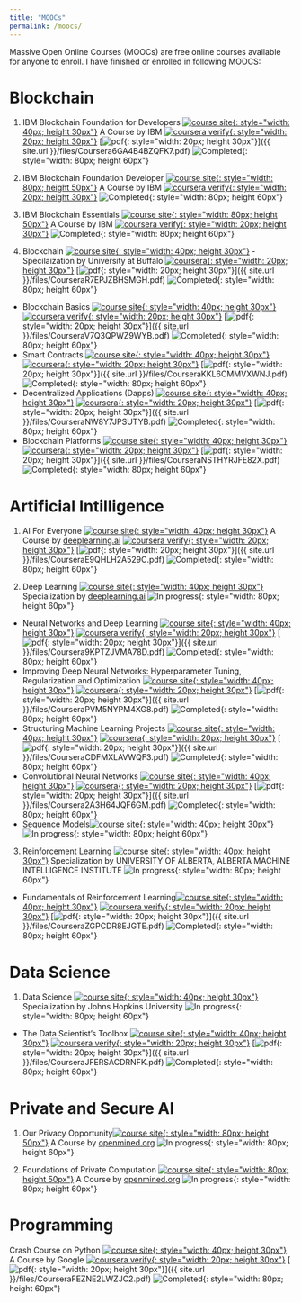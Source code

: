 ```yaml
---
title: "MOOCs"
permalink: /moocs/
---
```


Massive Open Online Courses (MOOCs) are free online courses available for anyone to enroll. I have finished or enrolled in following MOOCS:

Blockchain
===========

1. IBM Blockchain Foundation for Developers [![course site](https://play-lh.googleusercontent.com/v-qUSXhvdRvQen1mAauiuEoeLK7q7SD6cvCYGGbXwi8C4oJZgWFvtdfzyEKO6opTygw){: style="width: 40px; height 30px"}](https://www.coursera.org/learn/ibm-blockchain-essentials-for-developers) A Course by IBM [![coursera verify](https://blog.coursera.org/wp-content/uploads/2020/12/cropped-android-chrome-512x512-1.png){: style="width: 20px; height 30px"}](https://www.coursera.org/verify/6GA4B4BZQFK7) [![pdf](https://upload.wikimedia.org/wikipedia/commons/thumb/8/87/PDF_file_icon.svg/833px-PDF_file_icon.svg.png){: style="width: 20px; height 30px"}]({{ site.url }}/files/Coursera6GA4B4BZQFK7.pdf) ![Completed](https://thumbs.dreamstime.com/b/completed-sign-sticker-stamp-vector-texture-171675116.jpg){: style="width: 80px; height 60px"} 

2. IBM Blockchain Foundation Developer [![course site](https://cognitiveclass.ai/system/portals/logos/5ebc/7166/a5ad/b600/013d/76aa/original/cc-logo.png?1589431217){: style="width: 80px; height 50px"}](https://cognitiveclass.ai/courses/ibm-blockchain-foundation-dev) A Course by IBM [![coursera verify](https://images.credly.com/size/680x680/images/32d4008d-1fa0-4a79-8375-4857b0306dc5/blob.png){: style="width: 20px; height 30px"}](https://www.credly.com/badges/587c7007-c6a2-42c7-a8eb-ad1c2f156e4f/linked_in_profile) ![Completed](https://thumbs.dreamstime.com/b/completed-sign-sticker-stamp-vector-texture-171675116.jpg){: style="width: 80px; height 60px"} 

2. IBM Blockchain Essentials [![course site](https://cognitiveclass.ai/system/portals/logos/5ebc/7166/a5ad/b600/013d/76aa/original/cc-logo.png?1589431217){: style="width: 80px; height 50px"}](https://cognitiveclass.ai/courses/blockchain-course) A Course by IBM [![coursera verify](https://images.credly.com/size/680x680/images/32d4008d-1fa0-4a79-8375-4857b0306dc5/blob.png){: style="width: 20px; height 30px"}](https://www.credly.com/badges/81d3275b-87e4-4d7b-af50-9836107031d5/linked_in_profile) ![Completed](https://thumbs.dreamstime.com/b/completed-sign-sticker-stamp-vector-texture-171675116.jpg){: style="width: 80px; height 60px"}

2. Blockchain [![course site](https://play-lh.googleusercontent.com/v-qUSXhvdRvQen1mAauiuEoeLK7q7SD6cvCYGGbXwi8C4oJZgWFvtdfzyEKO6opTygw){: style="width: 40px; height 30px"}](https://www.coursera.org/specializations/blockchain) - Specilaization by University at Buffalo [![coursera](https://blog.coursera.org/wp-content/uploads/2020/12/cropped-android-chrome-512x512-1.png){: style="width: 20px; height 30px"}](https://www.coursera.org/verify/specialization/R7EPJZBHSMGH) [![pdf](https://upload.wikimedia.org/wikipedia/commons/thumb/8/87/PDF_file_icon.svg/833px-PDF_file_icon.svg.png){: style="width: 20px; height 30px"}]({{ site.url }}/files/CourseraR7EPJZBHSMGH.pdf) ![Completed](https://thumbs.dreamstime.com/b/completed-sign-sticker-stamp-vector-texture-171675116.jpg){: style="width: 80px; height 60px"} 
- Blockchain Basics [![course site](https://play-lh.googleusercontent.com/v-qUSXhvdRvQen1mAauiuEoeLK7q7SD6cvCYGGbXwi8C4oJZgWFvtdfzyEKO6opTygw){: style="width: 40px; height 30px"}](https://www.coursera.org/learn/blockchain-basics?specialization=blockchain) [![coursera verify](https://blog.coursera.org/wp-content/uploads/2020/12/cropped-android-chrome-512x512-1.png){: style="width: 20px; height 30px"}](https://www.coursera.org/verify/V7Q3QPWZ9WYB) [![pdf](https://upload.wikimedia.org/wikipedia/commons/thumb/8/87/PDF_file_icon.svg/833px-PDF_file_icon.svg.png){: style="width: 20px; height 30px"}]({{ site.url }}/files/CourseraV7Q3QPWZ9WYB.pdf) ![Completed](https://thumbs.dreamstime.com/b/completed-sign-sticker-stamp-vector-texture-171675116.jpg){: style="width: 80px; height 60px"} 
- Smart Contracts [![course site](https://play-lh.googleusercontent.com/v-qUSXhvdRvQen1mAauiuEoeLK7q7SD6cvCYGGbXwi8C4oJZgWFvtdfzyEKO6opTygw){: style="width: 40px; height 30px"}](https://www.coursera.org/learn/smarter-contracts?specialization=blockchain) [![coursera](https://blog.coursera.org/wp-content/uploads/2020/12/cropped-android-chrome-512x512-1.png){: style="width: 20px; height 30px"}](https://www.coursera.org/verify/KKL6CMMVXWNJ) [![pdf](https://upload.wikimedia.org/wikipedia/commons/thumb/8/87/PDF_file_icon.svg/833px-PDF_file_icon.svg.png){: style="width: 20px; height 30px"}]({{ site.url }}/files/CourseraKKL6CMMVXWNJ.pdf) ![Completed](https://thumbs.dreamstime.com/b/completed-sign-sticker-stamp-vector-texture-171675116.jpg){: style="width: 80px; height 60px"} 
- Decentralized Applications (Dapps) [![course site](https://play-lh.googleusercontent.com/v-qUSXhvdRvQen1mAauiuEoeLK7q7SD6cvCYGGbXwi8C4oJZgWFvtdfzyEKO6opTygw){: style="width: 40px; height 30px"}](https://www.coursera.org/learn/decentralized-apps-on-blockchain?specialization=blockchain) [![coursera](https://blog.coursera.org/wp-content/uploads/2020/12/cropped-android-chrome-512x512-1.png){: style="width: 20px; height 30px"}](https://www.coursera.org/verify/NW8Y7JPSUTYB) [![pdf](https://upload.wikimedia.org/wikipedia/commons/thumb/8/87/PDF_file_icon.svg/833px-PDF_file_icon.svg.png){: style="width: 20px; height 30px"}]({{ site.url }}/files/CourseraNW8Y7JPSUTYB.pdf) ![Completed](https://thumbs.dreamstime.com/b/completed-sign-sticker-stamp-vector-texture-171675116.jpg){: style="width: 80px; height 60px"} 
- Blockchain Platforms [![course site](https://play-lh.googleusercontent.com/v-qUSXhvdRvQen1mAauiuEoeLK7q7SD6cvCYGGbXwi8C4oJZgWFvtdfzyEKO6opTygw){: style="width: 40px; height 30px"}](https://www.coursera.org/learn/blockchain-platforms?specialization=blockchain) [![coursera](https://blog.coursera.org/wp-content/uploads/2020/12/cropped-android-chrome-512x512-1.png){: style="width: 20px; height 30px"}](https://www.coursera.org/verify/NSTHYRJFE82X) [![pdf](https://upload.wikimedia.org/wikipedia/commons/thumb/8/87/PDF_file_icon.svg/833px-PDF_file_icon.svg.png){: style="width: 20px; height 30px"}]({{ site.url }}/files/CourseraNSTHYRJFE82X.pdf) ![Completed](https://thumbs.dreamstime.com/b/completed-sign-sticker-stamp-vector-texture-171675116.jpg){: style="width: 80px; height 60px"} 


Artificial Intilligence
===========
1. AI For Everyone [![course site](https://play-lh.googleusercontent.com/v-qUSXhvdRvQen1mAauiuEoeLK7q7SD6cvCYGGbXwi8C4oJZgWFvtdfzyEKO6opTygw){: style="width: 40px; height 30px"}](https://www.coursera.org/learn/ai-for-everyone) A Course by [deeplearning.ai](https://www.deeplearning.ai) [![coursera verify](https://blog.coursera.org/wp-content/uploads/2020/12/cropped-android-chrome-512x512-1.png){: style="width: 20px; height 30px"}](https://www.coursera.org/verify/E9QHLH2A529C) [![pdf](https://upload.wikimedia.org/wikipedia/commons/thumb/8/87/PDF_file_icon.svg/833px-PDF_file_icon.svg.png){: style="width: 20px; height 30px"}]({{ site.url }}/files/CourseraE9QHLH2A529C.pdf) ![Completed](https://thumbs.dreamstime.com/b/completed-sign-sticker-stamp-vector-texture-171675116.jpg){: style="width: 80px; height 60px"} 

2. Deep Learning [![course site](https://play-lh.googleusercontent.com/v-qUSXhvdRvQen1mAauiuEoeLK7q7SD6cvCYGGbXwi8C4oJZgWFvtdfzyEKO6opTygw){: style="width: 40px; height 30px"}](https://www.coursera.org/specializations/deep-learning) Specialization by [deeplearning.ai](https://www.deeplearning.ai) ![In progress](https://st4.depositphotos.com/2274151/27787/v/450/depositphotos_277873508-stock-illustration-in-progress.jpg){: style="width: 80px; height 60px"} 
- Neural Networks and Deep Learning [![course site](https://play-lh.googleusercontent.com/v-qUSXhvdRvQen1mAauiuEoeLK7q7SD6cvCYGGbXwi8C4oJZgWFvtdfzyEKO6opTygw){: style="width: 40px; height 30px"}](https://www.coursera.org/learn/neural-networks-deep-learning?specialization=deep-learning) [![coursera verify](https://blog.coursera.org/wp-content/uploads/2020/12/cropped-android-chrome-512x512-1.png){: style="width: 20px; height 30px"}](https://www.coursera.org/verify/9KPTZJVMA78D) [![pdf](https://upload.wikimedia.org/wikipedia/commons/thumb/8/87/PDF_file_icon.svg/833px-PDF_file_icon.svg.png){: style="width: 20px; height 30px"}]({{ site.url }}/files/Coursera9KPTZJVMA78D.pdf) ![Completed](https://thumbs.dreamstime.com/b/completed-sign-sticker-stamp-vector-texture-171675116.jpg){: style="width: 80px; height 60px"} 
- Improving Deep Neural Networks: Hyperparameter Tuning, Regularization and Optimization
 [![course site](https://play-lh.googleusercontent.com/v-qUSXhvdRvQen1mAauiuEoeLK7q7SD6cvCYGGbXwi8C4oJZgWFvtdfzyEKO6opTygw){: style="width: 40px; height 30px"}](https://www.coursera.org/learn/deep-neural-network?specialization=deep-learning) [![coursera](https://blog.coursera.org/wp-content/uploads/2020/12/cropped-android-chrome-512x512-1.png){: style="width: 20px; height 30px"}](https://www.coursera.org/verify/PVM5NYPM4XG8) [![pdf](https://upload.wikimedia.org/wikipedia/commons/thumb/8/87/PDF_file_icon.svg/833px-PDF_file_icon.svg.png){: style="width: 20px; height 30px"}]({{ site.url }}/files/CourseraPVM5NYPM4XG8.pdf) ![Completed](https://thumbs.dreamstime.com/b/completed-sign-sticker-stamp-vector-texture-171675116.jpg){: style="width: 80px; height 60px"} 
- Structuring Machine Learning Projects [![course site](https://play-lh.googleusercontent.com/v-qUSXhvdRvQen1mAauiuEoeLK7q7SD6cvCYGGbXwi8C4oJZgWFvtdfzyEKO6opTygw){: style="width: 40px; height 30px"}](https://www.coursera.org/learn/machine-learning-projects?specialization=deep-learning) [![coursera](https://blog.coursera.org/wp-content/uploads/2020/12/cropped-android-chrome-512x512-1.png){: style="width: 20px; height 30px"}](https://www.coursera.org/verify/CDFMXLAVWQF3) [![pdf](https://upload.wikimedia.org/wikipedia/commons/thumb/8/87/PDF_file_icon.svg/833px-PDF_file_icon.svg.png){: style="width: 20px; height 30px"}]({{ site.url }}/files/CourseraCDFMXLAVWQF3.pdf) ![Completed](https://thumbs.dreamstime.com/b/completed-sign-sticker-stamp-vector-texture-171675116.jpg){: style="width: 80px; height 60px"} 
- Convolutional Neural Networks [![course site](https://play-lh.googleusercontent.com/v-qUSXhvdRvQen1mAauiuEoeLK7q7SD6cvCYGGbXwi8C4oJZgWFvtdfzyEKO6opTygw){: style="width: 40px; height 30px"}](https://www.coursera.org/learn/convolutional-neural-networks?specialization=deep-learning) [![coursera](https://blog.coursera.org/wp-content/uploads/2020/12/cropped-android-chrome-512x512-1.png){: style="width: 20px; height 30px"}](https://www.coursera.org/verify/2A3H64JQF6GM) [![pdf](https://upload.wikimedia.org/wikipedia/commons/thumb/8/87/PDF_file_icon.svg/833px-PDF_file_icon.svg.png){: style="width: 20px; height 30px"}]({{ site.url }}/files/Coursera2A3H64JQF6GM.pdf) ![Completed](https://thumbs.dreamstime.com/b/completed-sign-sticker-stamp-vector-texture-171675116.jpg){: style="width: 80px; height 60px"} 
- Sequence Models[![course site](https://play-lh.googleusercontent.com/v-qUSXhvdRvQen1mAauiuEoeLK7q7SD6cvCYGGbXwi8C4oJZgWFvtdfzyEKO6opTygw){: style="width: 40px; height 30px"}](https://www.coursera.org/learn/nlp-sequence-models?specialization=deep-learning)  ![In progress](https://st4.depositphotos.com/2274151/27787/v/450/depositphotos_277873508-stock-illustration-in-progress.jpg){: style="width: 80px; height 60px"} 

3. Reinforcement Learning [![course site](https://play-lh.googleusercontent.com/v-qUSXhvdRvQen1mAauiuEoeLK7q7SD6cvCYGGbXwi8C4oJZgWFvtdfzyEKO6opTygw){: style="width: 40px; height 30px"}](https://www.coursera.org/specializations/reinforcement-learning) Specialization by UNIVERSITY OF ALBERTA, ALBERTA MACHINE INTELLIGENCE INSTITUTE ![In progress](https://st4.depositphotos.com/2274151/27787/v/450/depositphotos_277873508-stock-illustration-in-progress.jpg){: style="width: 80px; height 60px"} 
- Fundamentals of Reinforcement Learning[![course site](https://play-lh.googleusercontent.com/v-qUSXhvdRvQen1mAauiuEoeLK7q7SD6cvCYGGbXwi8C4oJZgWFvtdfzyEKO6opTygw){: style="width: 40px; height 30px"}](https://www.coursera.org/learn/fundamentals-of-reinforcement-learning?specialization=reinforcement-learning) [![coursera verify](https://blog.coursera.org/wp-content/uploads/2020/12/cropped-android-chrome-512x512-1.png){: style="width: 20px; height 30px"}](https://www.coursera.org/verify/ZGPCDR8EJGTE) [![pdf](https://upload.wikimedia.org/wikipedia/commons/thumb/8/87/PDF_file_icon.svg/833px-PDF_file_icon.svg.png){: style="width: 20px; height 30px"}]({{ site.url }}/files/CourseraZGPCDR8EJGTE.pdf) ![Completed](https://thumbs.dreamstime.com/b/completed-sign-sticker-stamp-vector-texture-171675116.jpg){: style="width: 80px; height 60px"} 


Data Science
===========
1. Data Science [![course site](https://play-lh.googleusercontent.com/v-qUSXhvdRvQen1mAauiuEoeLK7q7SD6cvCYGGbXwi8C4oJZgWFvtdfzyEKO6opTygw){: style="width: 40px; height 30px"}](https://www.coursera.org/specializations/jhu-data-science) Specialization by  Johns Hopkins University ![In progress](https://st4.depositphotos.com/2274151/27787/v/450/depositphotos_277873508-stock-illustration-in-progress.jpg){: style="width: 80px; height 60px"} 
- The Data Scientist’s Toolbox [![course site](https://play-lh.googleusercontent.com/v-qUSXhvdRvQen1mAauiuEoeLK7q7SD6cvCYGGbXwi8C4oJZgWFvtdfzyEKO6opTygw){: style="width: 40px; height 30px"}](https://www.coursera.org/learn/data-scientists-tools?specialization=jhu-data-science) [![coursera verify](https://blog.coursera.org/wp-content/uploads/2020/12/cropped-android-chrome-512x512-1.png){: style="width: 20px; height 30px"}](https://www.coursera.org/verify/JFERSACDRNFK) [![pdf](https://upload.wikimedia.org/wikipedia/commons/thumb/8/87/PDF_file_icon.svg/833px-PDF_file_icon.svg.png){: style="width: 20px; height 30px"}]({{ site.url }}/files/CourseraJFERSACDRNFK.pdf) ![Completed](https://thumbs.dreamstime.com/b/completed-sign-sticker-stamp-vector-texture-171675116.jpg){: style="width: 80px; height 60px"} 


Private and Secure AI
===========
1. Our Privacy Opportunity[![course site](https://courses.openmined.org/openmined.5132b21.png){: style="width: 80px; height 50px"}](https://courses.openmined.org/courses/our-privacy-opportunity/) A Course by [openmined.org](https://www.openmined.org/) ![In progress](https://st4.depositphotos.com/2274151/27787/v/450/depositphotos_277873508-stock-illustration-in-progress.jpg){: style="width: 80px; height 60px"} 

1. Foundations of Private Computation [![course site](https://courses.openmined.org/openmined.5132b21.png){: style="width: 80px; height 50px"}](https://courses.openmined.org/courses/foundations-of-private-computation) A Course by [openmined.org](https://www.openmined.org/)  ![In progress](https://st4.depositphotos.com/2274151/27787/v/450/depositphotos_277873508-stock-illustration-in-progress.jpg){: style="width: 80px; height 60px"} 

Programming
===========
Crash Course on Python [![course site](https://play-lh.googleusercontent.com/v-qUSXhvdRvQen1mAauiuEoeLK7q7SD6cvCYGGbXwi8C4oJZgWFvtdfzyEKO6opTygw){: style="width: 40px; height 30px"}](https://www.coursera.org/learn/python-crash-course) A Course by Google [![coursera verify](https://blog.coursera.org/wp-content/uploads/2020/12/cropped-android-chrome-512x512-1.png){: style="width: 20px; height 30px"}](https://www.coursera.org/verify/FEZNE2LWZJC2) [![pdf](https://upload.wikimedia.org/wikipedia/commons/thumb/8/87/PDF_file_icon.svg/833px-PDF_file_icon.svg.png){: style="width: 20px; height 30px"}]({{ site.url }}/files/CourseraFEZNE2LWZJC2.pdf) ![Completed](https://thumbs.dreamstime.com/b/completed-sign-sticker-stamp-vector-texture-171675116.jpg){: style="width: 80px; height 60px"} 

